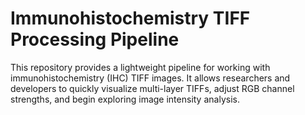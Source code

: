 # Immunohistochemistry TIFF Processing Pipeline

This repository provides a lightweight pipeline for working with immunohistochemistry (IHC) TIFF images. It allows researchers and developers to quickly visualize multi-layer TIFFs, adjust RGB channel strengths, and begin exploring image intensity analysis.